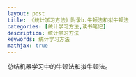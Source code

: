 ```yaml
---
layout: post
title: 《统计学习方法》附录b.牛顿法和拟牛顿法
categories: [统计学习方法,读书笔记]
description: 统计学习方法
keywords: 统计学习方法
mathjax: true
---
```


总结机器学习中的牛顿法和拟牛顿法。